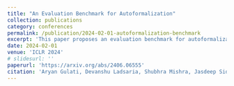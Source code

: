 ```yaml
---
title: "An Evaluation Benchmark for Autoformalization"
collection: publications
category: conferences
permalink: /publication/2024-02-01-autoformalization-benchmark
excerpt: 'This paper proposes an evaluation benchmark for autoformalization in Lean4.'
date: 2024-02-01
venue: 'ICLR 2024'
# slidesurl: ''
paperurl: 'https://arxiv.org/abs/2406.06555'
citation: 'Aryan Gulati, Devanshu Ladsaria, Shubhra Mishra, Jasdeep Sidhu, Brando Miranda. (2024). &quot;An Evaluation Benchmark for Autoformalization.&quot; <i>ICLR</i>.'
---
```


